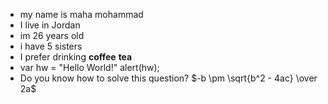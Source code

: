 - my name is maha mohammad
- I live in Jordan
- im 26 years old
- i have 5 sisters 
- I prefer drinking **coffee** **tea**
- var hw = "Hello World!" alert(hw);
- Do you know how to solve this question? $-b \pm \sqrt{b^2 - 4ac} \over 2a$